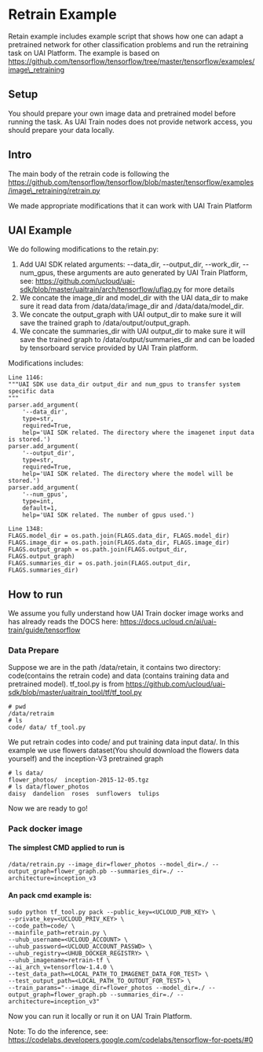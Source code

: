 # Retrain Example
Retain example includes example script that shows how one can adapt a pretrained network for other classification problems and run the retraining task on UAI Platform. The example is based on https://github.com/tensorflow/tensorflow/tree/master/tensorflow/examples/image\_retraining                                                                                                

## Setup
You should prepare your own image data and pretrained model before running the task. As UAI Train nodes does not provide network access, you should prepare your data locally.

## Intro
The main body of the retrain code is following the https://github.com/tensorflow/tensorflow/blob/master/tensorflow/examples/image\_retraining/retrain.py

We made appropriate modifications that it can work with UAI Train Platform

## UAI Example 
We do following modifications to the retain.py:

1. Add UAI SDK related arguments: --data\_dir, --output\_dir, --work\_dir, --num\_gpus, these arguments are auto generated by UAI Train Platform, see: https://github.com/ucloud/uai-sdk/blob/master/uaitrain/arch/tensorflow/uflag.py for more details
2. We concate the image\_dir and model\_dir with the UAI data\_dir to make sure it read data from /data/data/image\_dir and /data/data/model\_dir.
3. We concate the output\_graph with UAI output\_dir to make sure it will save the trained graph to /data/output/output\_graph.
4. We concate the summaries\_dir with UAI output\_dir to make sure it will save the trained graph to /data/output/summaries\_dir and can be loaded by tensorboard service provided by UAI Train platform.

Modifications includes:

    Line 1146:
    """UAI SDK use data_dir output_dir and num_gpus to transfer system specific data                                                                             
    """
    parser.add_argument(                                                                                                                                         
        '--data_dir',                                                                                                                                            
        type=str,
        required=True,
        help='UAI SDK related. The directory where the imagenet input data is stored.')                                                                          
    parser.add_argument(                                                                                                                                         
        '--output_dir',                                                                                                                                          
        type=str,
        required=True,
        help='UAI SDK related. The directory where the model will be stored.')                                                                                   
    parser.add_argument(                                                                                                                                         
        '--num_gpus',                                                                                                                                            
        type=int,
        default=1,
        help='UAI SDK related. The number of gpus used.')         

    Line 1348:
    FLAGS.model_dir = os.path.join(FLAGS.data_dir, FLAGS.model_dir)
    FLAGS.image_dir = os.path.join(FLAGS.data_dir, FLAGS.image_dir)
    FLAGS.output_graph = os.path.join(FLAGS.output_dir, FLAGS.output_graph)
    FLAGS.summaries_dir = os.path.join(FLAGS.output_dir, FLAGS.summaries_dir)

## How to run
We assume you fully understand how UAI Train docker image works and has already reads the DOCS here: https://docs.ucloud.cn/ai/uai-train/guide/tensorflow

### Data Prepare
Suppose we are in the path /data/retain, it contains two directory: code(contains the retrain code) and data (contains training data and pretrained model). tf_tool.py is from https://github.com/ucloud/uai-sdk/blob/master/uaitrain_tool/tf/tf_tool.py

    # pwd
    /data/retraim
    # ls
    code/ data/ tf_tool.py

We put retrain codes into code/ and put training data input data/. In this example we use flowers dataset(You should download the flowers data yourself) and the inception-V3 pretrained graph

    # ls data/
    flower_photos/  inception-2015-12-05.tgz
    # ls data/flower_photos
    daisy  dandelion  roses  sunflowers  tulips
    
Now we are ready to go!

### Pack docker image
#### The simplest CMD applied to run is 

    /data/retrain.py --image_dir=flower_photos --model_dir=./ --output_graph=flower_graph.pb --summaries_dir=./ --architecture=inception_v3

#### An pack cmd example is:

    sudo python tf_tool.py pack --public_key=<UCLOUD_PUB_KEY> \ 
    --private_key=<UCLOUD_PRIV_KEY> \
    --code_path=code/ \
    --mainfile_path=retrain.py \
    --uhub_username=<UCLOUD_ACCOUNT> \
    --uhub_password=<UCLOUD_ACCOUNT_PASSWD> \
    --uhub_registry=<UHUB_DOCKER_REGISTRY> \
    --uhub_imagename=retrain-tf \
    --ai_arch_v=tensorflow-1.4.0 \
    --test_data_path=<LOCAL_PATH_TO_IMAGENET_DATA_FOR_TEST> \
    --test_output_path=<LOCAL_PATH_TO_OUTOUT_FOR_TEST> \
    --train_params="--image_dir=flower_photos --model_dir=./ --output_graph=flower_graph.pb --summaries_dir=./ --architecture=inception_v3"
    
Now you can run it locally or run it on UAI Train Platform.

Note: To do the inference, see: https://codelabs.developers.google.com/codelabs/tensorflow-for-poets/#0